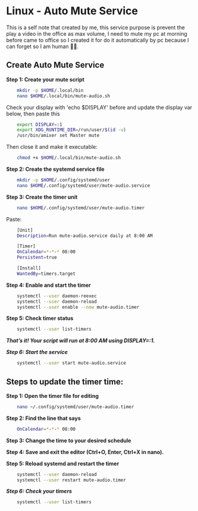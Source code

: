 
# Linux - Auto Mute Service

This is a self note that created by me, this service purpose is prevent the play a video in the office as max volume, I need to mute my pc at morning before came to office so I created it for do it automatically by pc because I can forget so I am human 👱🏻.

## Create Auto Mute Service

**Step 1: Create your mute script**

```bash
    mkdir -p $HOME/.local/bin
    nano $HOME/.local/bin/mute-audio.sh
```

Check your display with 'echo $DISPLAY' before and update the display var below, then paste this

```bash
    export DISPLAY=:1
    export XDG_RUNTIME_DIR=/run/user/$(id -u)
    /usr/bin/amixer set Master mute
```

Then close it and make it executable:

```bash
    chmod +x $HOME/.local/bin/mute-audio.sh
```

**Step 2: Create the systemd service file**

```bash
    mkdir -p $HOME/.config/systemd/user
    nano $HOME/.config/systemd/user/mute-audio.service
```

**Step 3: Create the timer unit**

```bash
    nano $HOME/.config/systemd/user/mute-audio.timer
```

Paste:

```bash
    [Unit]
    Description=Run mute-audio.service daily at 8:00 AM

    [Timer]
    OnCalendar=*-*-* 08:00
    Persistent=true

    [Install]
    WantedBy=timers.target
```

**Step 4: Enable and start the timer**

```bash
    systemctl --user daemon-reexec
    systemctl --user daemon-reload
    systemctl --user enable --now mute-audio.timer
```

**Step 5: Check timer status**

```bash
    systemctl --user list-timers
```

***That’s it! Your script will run at 8:00 AM using DISPLAY=:1.***

***Step 6: Start the service***

```bash
    systemctl --user start mute-audio.service
```

## Steps to update the timer time:

**Step 1: Open the timer file for editing**

```bash
    nano ~/.config/systemd/user/mute-audio.timer
```

**Step 2: Find the line that says**

```bash
    OnCalendar=*-*-* 08:00
```

**Step 3: Change the time to your desired schedule**

**Step 4: Save and exit the editor (Ctrl+O, Enter, Ctrl+X in nano).**

**Step 5: Reload systemd and restart the timer**

```bash
    systemctl --user daemon-reload
    systemctl --user restart mute-audio.timer
```

***Step 6: Check your timers***

```bash
    systemctl --user list-timers
```




